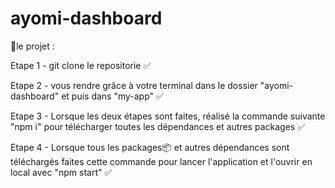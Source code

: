 # ayomi-dashboard


🚀le projet : 

Etape 1 - git clone le repositorie ✅

Etape 2 - vous rendre grâce à votre terminal dans le dossier "ayomi-dashboard" et puis dans "my-app" ✅

Etape 3 - Lorsque les deux étapes sont faites, réalisé la commande suivante "npm i" pour télécharger toutes les dépendances et autres packages ✅

Etape 4 - Lorsque tous les packages📦 et autres dépendances sont téléchargés faites cette commande pour lancer l'application et l'ouvrir en local avec "npm start" ✅

